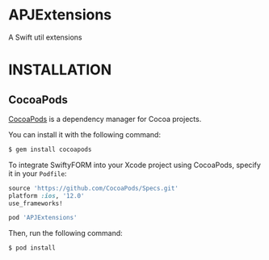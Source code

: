 # APJExtensions
A Swift util extensions

# INSTALLATION

## CocoaPods

[CocoaPods](http://cocoapods.org) is a dependency manager for Cocoa projects.

You can install it with the following command:

```bash
$ gem install cocoapods
```

To integrate SwiftyFORM into your Xcode project using CocoaPods, specify it in your `Podfile`:

```ruby
source 'https://github.com/CocoaPods/Specs.git'
platform :ios, '12.0'
use_frameworks!

pod 'APJExtensions'
```

Then, run the following command:

```bash
$ pod install
```

